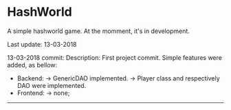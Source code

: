 # HashWorld
A simple hashworld game. At the momment, it's in development.

Last update: 13-03-2018

13-03-2018 commit:
Description: First project commit. Simple features were added, as bellow:
  - Backend:
    -> GenericDAO implemented.
    -> Player class and respectively DAO were implemented.
  - Frontend:
    -> none;
-------------------------------------------------------------------------------------------------------------------------------
